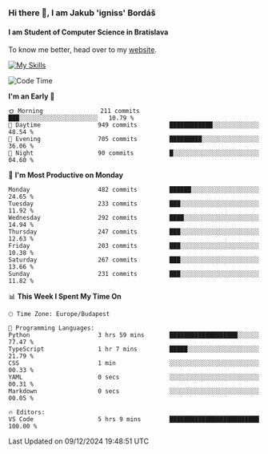 ### Hi there 👋, I am Jakub 'igniss' Bordáš

#### I am Student of Computer Science in Bratislava
To know me better, head over to my [website](https://bordas.sk).

[![My Skills](https://skillicons.dev/icons?i=js,html,css,figma,svelte,java,kotlin,python,postgresql,typescript,nest,nodejs)](https://bordas.sk)


<!--START_SECTION:waka-->
![Code Time](http://img.shields.io/badge/Code%20Time-1%2C612%20hrs%208%20mins-blue)

**I'm an Early 🐤** 

```text
🌞 Morning                211 commits         ███░░░░░░░░░░░░░░░░░░░░░░   10.79 % 
🌆 Daytime                949 commits         ████████████░░░░░░░░░░░░░   48.54 % 
🌃 Evening                705 commits         █████████░░░░░░░░░░░░░░░░   36.06 % 
🌙 Night                  90 commits          █░░░░░░░░░░░░░░░░░░░░░░░░   04.60 % 
```
📅 **I'm Most Productive on Monday** 

```text
Monday                   482 commits         ██████░░░░░░░░░░░░░░░░░░░   24.65 % 
Tuesday                  233 commits         ███░░░░░░░░░░░░░░░░░░░░░░   11.92 % 
Wednesday                292 commits         ████░░░░░░░░░░░░░░░░░░░░░   14.94 % 
Thursday                 247 commits         ███░░░░░░░░░░░░░░░░░░░░░░   12.63 % 
Friday                   203 commits         ███░░░░░░░░░░░░░░░░░░░░░░   10.38 % 
Saturday                 267 commits         ███░░░░░░░░░░░░░░░░░░░░░░   13.66 % 
Sunday                   231 commits         ███░░░░░░░░░░░░░░░░░░░░░░   11.82 % 
```


📊 **This Week I Spent My Time On** 

```text
🕑︎ Time Zone: Europe/Budapest

💬 Programming Languages: 
Python                   3 hrs 59 mins       ███████████████████░░░░░░   77.47 % 
TypeScript               1 hr 7 mins         █████░░░░░░░░░░░░░░░░░░░░   21.79 % 
CSS                      1 min               ░░░░░░░░░░░░░░░░░░░░░░░░░   00.33 % 
YAML                     0 secs              ░░░░░░░░░░░░░░░░░░░░░░░░░   00.31 % 
Markdown                 0 secs              ░░░░░░░░░░░░░░░░░░░░░░░░░   00.05 % 

🔥 Editors: 
VS Code                  5 hrs 9 mins        █████████████████████████   100.00 % 
```


 Last Updated on 09/12/2024 19:48:51 UTC
<!--END_SECTION:waka-->

